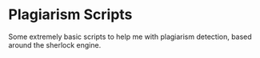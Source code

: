 Plagiarism Scripts
==================

Some extremely basic scripts to help me with plagiarism detection, based around the sherlock engine.
